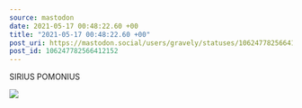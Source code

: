 ```yaml
---
source: mastodon
date: 2021-05-17 00:48:22.60 +00
title: "2021-05-17 00:48:22.60 +00"
post_uri: https://mastodon.social/users/gravely/statuses/106247782566412152
post_id: 106247782566412152
---
```

SIRIUS POMONIUS


![](/images/106247782469551287.jpg)

